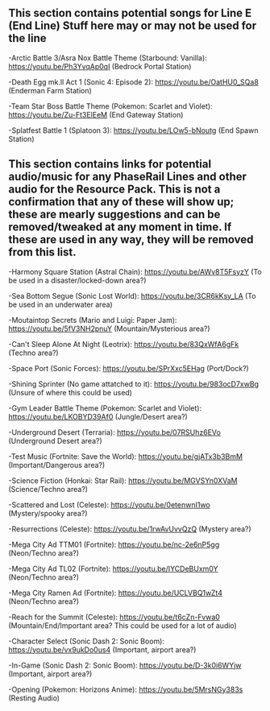 ## This section contains potential songs for Line E (End Line) Stuff here may or may not be used for the line

-Arctic Battle 3/Asra Nox Battle Theme (Starbound: Vanilla): https://youtu.be/Ph3YvqAp0qI (Bedrock Portal Station)

-Death Egg mk.ll Act 1 (Sonic 4: Episode 2): https://youtu.be/OatHU0_SQa8 (Enderman Farm Station)

-Team Star Boss Battle Theme (Pokemon: Scarlet and Violet): https://youtu.be/Zu-Ft3ElEeM (End Gateway Station)

-Splatfest Battle 1 (Splatoon 3): https://youtu.be/LOw5-bNoutg (End Spawn Station)

## This section contains links for potential audio/music for any PhaseRail Lines and other audio for the Resource Pack. This is not a confirmation that any of these will show up; these are mearly suggestions and can be removed/tweaked at any moment in time. If these are used in any way, they will be removed from this list.

-Harmony Square Station (Astral Chain): https://youtu.be/AWv8T5FsyzY (To be used in a disaster/locked-down area?)

-Sea Bottom Segue (Sonic Lost World): https://youtu.be/3CR6kKsy_LA (To be used in an underwater area)

-Moutaintop Secrets (Mario and Luigi: Paper Jam): https://youtu.be/5fV3NH2pnuY (Mountain/Mysterious area?)

-Can't Sleep Alone At Night (Leotrix): https://youtu.be/83QxWfA6gFk (Techno area?)

-Space Port (Sonic Forces): https://youtu.be/SPrXxc5EHag (Port/Dock?)

-Shining Sprinter (No game attatched to it): https://youtu.be/983ocD7xwBg (Unsure of where this could be used)

-Gym Leader Battle Theme (Pokemon: Scarlet and Violet): https://youtu.be/LKOBYD39Af0 (Jungle/Desert area?)

-Underground Desert (Terraria): https://youtu.be/07RSUhz6EVo (Underground Desert area?)

-Test Music (Fortnite: Save the World): https://youtu.be/gjATx3b3BmM (Important/Dangerous area?)

-Science Fiction (Honkai: Star Rail): https://youtu.be/MGVSYn0XVaM (Science/Techno area?)

-Scattered and Lost (Celeste): https://youtu.be/0etenwnI1wo (Mystery/spooky area?)

-Resurrections (Celeste): https://youtu.be/1rwAvUvvQzQ (Mystery area?)

-Mega City Ad TTM01 (Fortnite): https://youtu.be/nc-2e6nP5gg (Neon/Techno area?)

-Mega City Ad TL02 (Fortnite): https://youtu.be/IYCDeBUxm0Y (Neon/Techno area?)

-Mega City Ramen Ad (Fortnite): https://youtu.be/UCLVBQ1wZt4 (Neon/Techno area?)

-Reach for the Summit (Celeste): https://youtu.be/t6cZn-Fvwa0 (Mountain/End/Important area? This could be used for a lot of audio)

-Character Select (Sonic Dash 2: Sonic Boom): https://youtu.be/vx9ukDo0us4 (Important, airport area?)

-In-Game (Sonic Dash 2: Sonic Boom): https://youtu.be/D-3k0i6WYjw (Important, airport area?)

-Opening (Pokemon: Horizons Anime): https://youtu.be/5MrsNGy383s (Resting Audio)

